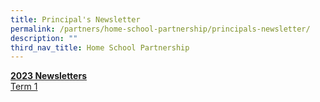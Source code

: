 ```yaml
---
title: Principal's Newsletter
permalink: /partners/home-school-partnership/principals-newsletter/
description: ""
third_nav_title: Home School Partnership
---
```

**<u>2023 Newsletters</u>** <br>
[Term 1](/files/Term%201%20Letter%203%20Jan%202023.pdf)


